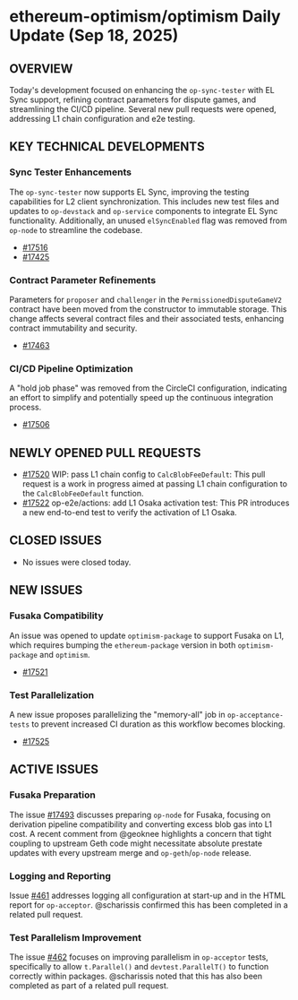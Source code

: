 # ethereum-optimism/optimism Daily Update (Sep 18, 2025)

## OVERVIEW
Today's development focused on enhancing the `op-sync-tester` with EL Sync support, refining contract parameters for dispute games, and streamlining the CI/CD pipeline. Several new pull requests were opened, addressing L1 chain configuration and e2e testing.

## KEY TECHNICAL DEVELOPMENTS

### Sync Tester Enhancements
The `op-sync-tester` now supports EL Sync, improving the testing capabilities for L2 client synchronization. This includes new test files and updates to `op-devstack` and `op-service` components to integrate EL Sync functionality. Additionally, an unused `elSyncEnabled` flag was removed from `op-node` to streamline the codebase.
- [#17516](https://github.com/ethereum-optimism/optimism/pull/17516)
- [#17425](https://github.com/ethereum-optimism/optimism/pull/17425)

### Contract Parameter Refinements
Parameters for `proposer` and `challenger` in the `PermissionedDisputeGameV2` contract have been moved from the constructor to immutable storage. This change affects several contract files and their associated tests, enhancing contract immutability and security.
- [#17463](https://github.com/ethereum-optimism/optimism/pull/17463)

### CI/CD Pipeline Optimization
A "hold job phase" was removed from the CircleCI configuration, indicating an effort to simplify and potentially speed up the continuous integration process.
- [#17506](https://github.com/ethereum-optimism/optimism/pull/17506)

## NEWLY OPENED PULL REQUESTS
- [#17520](https://github.com/ethereum-optimism/optimism/pull/17520) WIP: pass L1 chain config to `CalcBlobFeeDefault`: This pull request is a work in progress aimed at passing L1 chain configuration to the `CalcBlobFeeDefault` function.
- [#17522](https://github.com/ethereum-optimism/optimism/pull/17522) op-e2e/actions: add L1 Osaka activation test: This PR introduces a new end-to-end test to verify the activation of L1 Osaka.

## CLOSED ISSUES
- No issues were closed today.

## NEW ISSUES

### Fusaka Compatibility
An issue was opened to update `optimism-package` to support Fusaka on L1, which requires bumping the `ethereum-package` version in both `optimism-package` and `optimism`.
- [#17521](https://github.com/ethereum-optimism/optimism/issues/17521)

### Test Parallelization
A new issue proposes parallelizing the "memory-all" job in `op-acceptance-tests` to prevent increased CI duration as this workflow becomes blocking.
- [#17525](https://github.com/ethereum-optimism/optimism/issues/17525)

## ACTIVE ISSUES

### Fusaka Preparation
The issue [#17493](https://github.com/ethereum-optimism/optimism/issues/17493) discusses preparing `op-node` for Fusaka, focusing on derivation pipeline compatibility and converting excess blob gas into L1 cost. A recent comment from @geoknee highlights a concern that tight coupling to upstream Geth code might necessitate absolute prestate updates with every upstream merge and `op-geth`/`op-node` release.

### Logging and Reporting
Issue [#461](https://github.com/ethereum-optimism/optimism/issues/461) addresses logging all configuration at start-up and in the HTML report for `op-acceptor`. @scharissis confirmed this has been completed in a related pull request.

### Test Parallelism Improvement
The issue [#462](https://github.com/ethereum-optimism/optimism/issues/462) focuses on improving parallelism in `op-acceptor` tests, specifically to allow `t.Parallel()` and `devtest.ParallelT()` to function correctly within packages. @scharissis noted that this has also been completed as part of a related pull request.